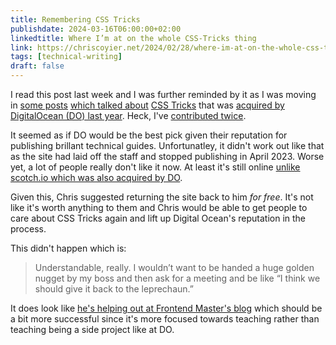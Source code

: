 ```yaml
---
title: Remembering CSS Tricks
publishdate: 2024-03-16T06:00:00+02:00
linkedtitle: Where I’m at on the whole CSS-Tricks thing
link: https://chriscoyier.net/2024/02/28/where-im-at-on-the-whole-css-tricks-thing/
tags: [technical-writing]
draft: false
---
```


I read this post last week and I was further reminded by it as I was moving in [some posts](/content/notes/paid-webdev-writing.md) [which talked about](/content/notes/thanks-css-tricks.md) [CSS Tricks](https://css-tricks.com/) that was [acquired by DigitalOcean (DO) last year](/content/notes/digitalocean-buys-csstricks.md). Heck, I've [contributed twice](https://css-tricks.com/author/faraigandiyafarai/).

It seemed as if DO would be the best pick given their reputation for publishing brillant technical guides. Unfortunatley, it didn't work out like that as the site had laid off the staff and stopped publishing in April 2023. Worse yet, a lot of people really don't like it now. At least it's still online [unlike scotch.io which was also acquired by DO](https://build.typogram.co/p/dont-sell-your-indie-business-to).

Given this, Chris suggested returning the site back to him *for free*. It's not like it's worth anything to them and Chris would be able to get people to care about CSS Tricks again and lift up Digital Ocean's reputation in the process.

This didn't happen which is:

> Understandable, really. I wouldn’t want to be handed a huge golden nugget by my boss and then ask for a meeting and be like “I think we should give it back to the leprechaun.”

It does look like [he's helping out at Frontend Master's blog](https://chriscoyier.net/2024/01/02/boost/) which should be a bit more successful since it's more focused towards teaching rather than teaching being a side project like at DO.
